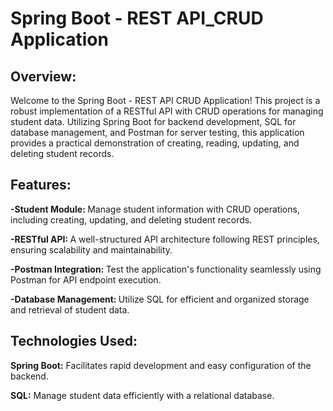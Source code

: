 <h1>Spring Boot - REST API_CRUD Application</h1>
<h2>Overview:</h2>
<p>Welcome to the Spring Boot - REST API CRUD Application! This project is a robust implementation of a RESTful API with CRUD operations for managing student data. Utilizing Spring Boot for backend development, SQL for database management, and Postman for server testing, this application provides a practical demonstration of creating, reading, updating, and deleting student records.</p>
<h2>Features:</h2>
<p><b>-Student Module: </b>Manage student information with CRUD operations, including creating, updating, and deleting student records.</p>
<p><b>-RESTful API: </b> A well-structured API architecture following REST principles, ensuring scalability and maintainability.</p>
<p><b>-Postman Integration: </b>Test the application's functionality seamlessly using Postman for API endpoint execution.</p>
<p><b>-Database Management: </b>Utilize SQL for efficient and organized storage and retrieval of student data.</p>
<h2>Technologies Used:</h2>
<p><b>Spring Boot:</b> Facilitates rapid development and easy configuration of the backend.</p>
<p><b>SQL:</b> Manage student data efficiently with a relational database.</p>
